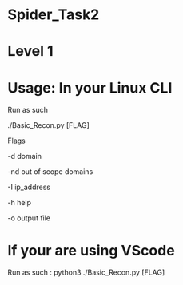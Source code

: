 # Spider_Task2

# Level 1

# Usage: In your Linux CLI 
Run as such

./Basic_Recon.py [FLAG]

Flags

-d  domain

-nd out of scope domains

-I ip_address

-h help

-o output file

# If your are using VScode
Run as such : python3 ./Basic_Recon.py [FLAG]

